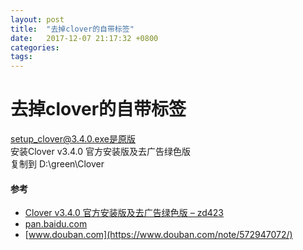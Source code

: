 ```yaml
---
layout: post
title:  "去掉clover的自带标签"
date:   2017-12-07 21:17:32 +0800
categories:  
tags: 
---
```


# 去掉clover的自带标签 #

setup_clover@3.4.0.exe是原版  
安装Clover v3.4.0 官方安装版及去广告绿色版  
复制到 D:\green\Clover
#### 参考 ####

* [Clover v3.4.0 官方安装版及去广告绿色版 – zd423](http://www.zdfans.com/596.html)
* [pan.baidu.com](https://pan.baidu.com/s/1jIknQdC)
* [www.douban.com](https://www.douban.com/note/572947072/)